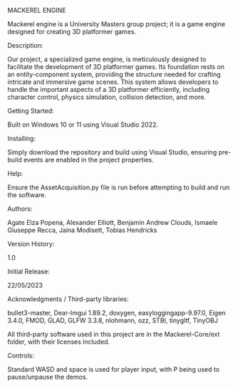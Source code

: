 MACKEREL ENGINE

Mackerel engine is a University Masters group project; it is a game engine designed for creating 3D platformer games.

Description:

Our project, a specialized game engine, is meticulously designed to facilitate the development of 3D platformer games. Its foundation rests on an entity-component system, providing the structure needed for crafting intricate and immersive game scenes. This system allows developers to handle the important aspects of a 3D platformer efficiently, including character control, physics simulation, collision detection, and more.

Getting Started:

Built on Windows 10 or 11 using Visual Studio 2022.

Installing:

Simply download the repository and build using Visual Studio, ensuring pre-build events are enabled in the project properties.

Help:

Ensure the AssetAcquisition.py file is run before attempting to build and run the software.

Authors:

Agate Elza Popena,
Alexander Elliott,
Benjamin Andrew Clouds,
Ismaele Giuseppe Recca,
Jaina Modisett,
Tobias Hendricks

Version History:

1.0

Initial Release: 

22/05/2023

Acknowledgments / Third-party libraries:

bullet3-master,
Dear-Imgui 1.89.2,
doxygen,
easyloggingapp-9.97.0,
Eigen 3.4.0,
FMOD,
GLAD,
GLFW 3.3.8,
nlohmann,
ozz,
STBI,
tinygltf,
TinyOBJ

All third-party software used in this project are in the Mackerel-Core/ext folder, with their licenses included.

Controls:

Standard WASD and space is used for player input, with P being used to pause/unpause the demos.

